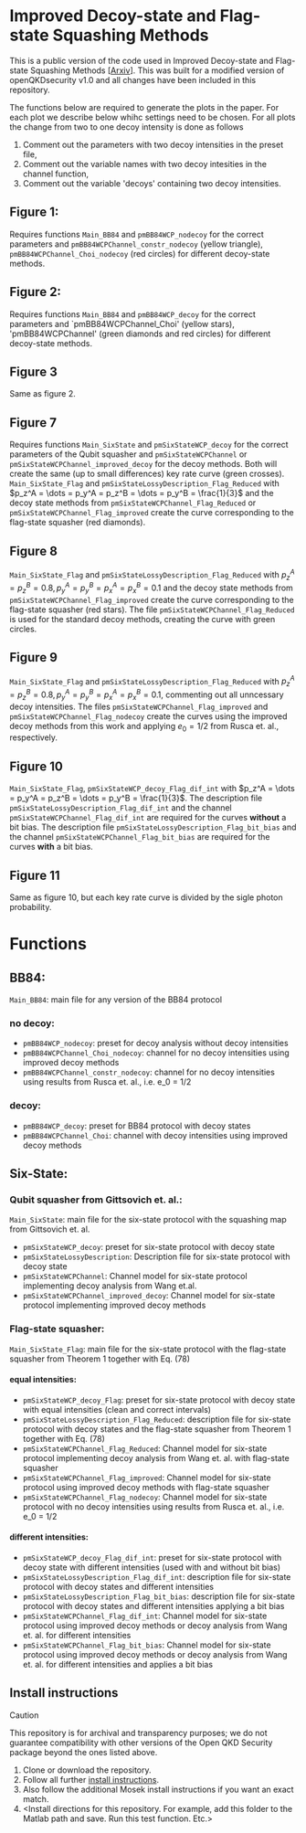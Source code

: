 # Improved Decoy-state and Flag-state Squashing Methods

This is a public version of the code used in Improved Decoy-state and Flag-state Squashing Methods \[[Arxiv](https://arxiv.org/abs/2405.05069)\]. This was built for a modified version of openQKDsecurity v1.0 and all changes have been included in this repository.

The functions below are required to generate the plots in the paper. For each plot we describe below whihc settings need to be chosen. For all plots the change from two to one decoy intensity is done as follows
1. Comment out the parameters with two decoy intensities in the preset file,
2. Comment out the variable names with two decoy intesities in the channel function,
3. Comment out the variable 'decoys' containing two decoy intensities.

## Figure 1:
Requires functions `Main_BB84` and `pmBB84WCP_nodecoy` for the correct parameters and `pmBB84WCPChannel_constr_nodecoy` (yellow triangle), `pmBB84WCPChannel_Choi_nodecoy` (red circles) for different decoy-state methods.

## Figure 2:
Requires functions `Main_BB84` and `pmBB84WCP_decoy` for the correct parameters and `pmBB84WCPChannel_Choi' (yellow stars), 'pmBB84WCPChannel' (green diamonds and red circles) for different decoy-state methods.

## Figure 3
Same as figure 2.

## Figure 7
Requires functions `Main_SixState` and `pmSixStateWCP_decoy` for the correct parameters of the Qubit squasher and `pmSixStateWCPChannel` or `pmSixStateWCPChannel_improved_decoy` for the decoy methods. Both will create the same (up to small differences) key rate curve (green crosses). `Main_SixState_Flag` and `pmSixStateLossyDescription_Flag_Reduced` with $p_z^A = \dots = p_y^A = p_z^B = \dots = p_y^B = \frac{1}{3}$ and the decoy state methods from `pmSixStateWCPChannel_Flag_Reduced` or `pmSixStateWCPChannel_Flag_improved` create the curve corresponding to the flag-state squasher (red diamonds).

## Figure 8
`Main_SixState_Flag` and `pmSixStateLossyDescription_Flag_Reduced` with $p_z^A= p_z^B = 0.8, p_y^A = p_y^B = p_x^A = p_x^B = 0.1$ and the decoy state methods from `pmSixStateWCPChannel_Flag_improved` create the curve corresponding to the flag-state squasher (red stars). The file `pmSixStateWCPChannel_Flag_Reduced` is used for the standard decoy methods, creating the curve with green circles.

## Figure 9
`Main_SixState_Flag` and `pmSixStateLossyDescription_Flag_Reduced` with $p_z^A= p_z^B = 0.8, p_y^A = p_y^B = p_x^A = p_x^B = 0.1$, commenting out all unncessary decoy intensities. The files `pmSixStateWCPChannel_Flag_improved` and  `pmSixStateWCPChannel_Flag_nodecoy` create the curves using the improved decoy methods from this work and applying $e_0 = 1/2$ from Rusca et. al., respectively.

## Figure 10
`Main_SixState_Flag`, `pmSixStateWCP_decoy_Flag_dif_int` with $p_z^A = \dots = p_y^A = p_z^B = \dots = p_y^B = \frac{1}{3}$. The description file `pmSixStateLossyDescription_Flag_dif_int` and the channel `pmSixStateWCPChannel_Flag_dif_int` are required for the curves **without** a bit bias. The description file `pmSixStateLossyDescription_Flag_bit_bias` and the channel `pmSixStateWCPChannel_Flag_bit_bias` are required for the curves **with** a bit bias.

## Figure 11
Same as figure 10, but each key rate curve is divided by the sigle photon probability.

# Functions
## BB84: 
`Main_BB84`: main file for any version of the BB84 protocol

### no decoy:
- `pmBB84WCP_nodecoy`: preset for decoy analysis without decoy intensities
- `pmBB84WCPChannel_Choi_nodecoy`: channel for no decoy intensities using improved decoy methods
- `pmBB84WCPChannel_constr_nodecoy`: channel for no decoy intensities using results from Rusca et. al., i.e. e_0 = 1/2

### decoy:
- `pmBB84WCP_decoy`: preset for BB84 protocol with decoy states
- `pmBB84WCPChannel_Choi`: channel with decoy intensities using improved decoy methods 

## Six-State:

### Qubit squasher from Gittsovich et. al.:
`Main_SixState`: main file for the six-state protocol with the squashing map from Gittsovich et. al.

- `pmSixStateWCP_decoy`: preset for six-state protocol with decoy state
- `pmSixStateLossyDescription`: Description file for six-state protocol with decoy state
- `pmSixStateWCPChannel`: Channel model for six-state protocol implementing decoy analysis from Wang et.al.
- `pmSixStateWCPChannel_improved_decoy`: Channel model for six-state protocol implementing improved decoy methods

### Flag-state squasher:
`Main_SixState_Flag`: main file for the six-state protocol with the flag-state squasher from Theorem 1 together with Eq. (78)

#### equal intensities:
- `pmSixStateWCP_decoy_Flag`: preset for six-state protocol with decoy state with equal intensities (clean and correct intervals)
- `pmSixStateLossyDescription_Flag_Reduced`: description file for six-state protocol with decoy states and the flag-state squasher from Theorem 1 together with Eq. (78)
- `pmSixStateWCPChannel_Flag_Reduced`: Channel model for six-state protocol implementing decoy analysis from Wang et. al. with flag-state squasher
- `pmSixStateWCPChannel_Flag_improved`: Channel model for six-state protocol using improved decoy methods with flag-state squasher
- `pmSixStateWCPChannel_Flag_nodecoy`: Channel model for six-state protocol with no decoy intensities using results from Rusca et. al., i.e. e_0 = 1/2


#### different intensities:
- `pmSixStateWCP_decoy_Flag_dif_int`: preset for six-state protocol with decoy state with different intensities (used with and without bit bias)
- `pmSixStateLossyDescription_Flag_dif_int`: description file for six-state protocol with decoy states and different intensities
- `pmSixStateLossyDescription_Flag_bit_bias`: description file for six-state protocol with decoy states and different intensities applying a bit bias
- `pmSixStateWCPChannel_Flag_dif_int`: Channel model for six-state protocol using improved decoy methods or decoy analysis from Wang et. al. for different intensities
- `pmSixStateWCPChannel_Flag_bit_bias`: Channel model for six-state protocol using improved decoy methods or decoy analysis from Wang et. al. for different intensities and applies a bit bias


## Install instructions
> [!CAUTION]
> This repository is for archival and transparency purposes; we do not guarantee compatibility with other versions of the Open QKD Security package beyond the ones listed above.

1. Clone or download the repository.
2. Follow all further [install instructions](/openQKDsecurityV1/README.md).
3. Also follow the additional Mosek install instructions if you want an exact match.
3. \<Install directions for this repository. For example, add this folder to the Matlab path and save. Run this test function. Etc.\>
